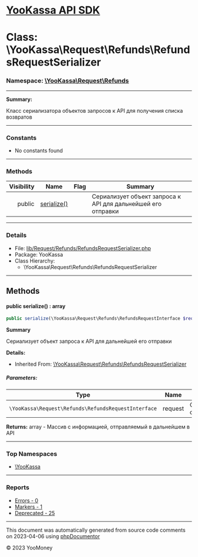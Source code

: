 # [YooKassa API SDK](../home.md)

# Class: \YooKassa\Request\Refunds\RefundsRequestSerializer
### Namespace: [\YooKassa\Request\Refunds](../namespaces/yookassa-request-refunds.md)
---
**Summary:**

Класс сериализатора объектов запросов к API для получения списка возвратов


---
### Constants
* No constants found

---
### Methods
| Visibility | Name | Flag | Summary |
| ----------:| ---- | ---- | ------- |
| public | [serialize()](../classes/YooKassa-Request-Refunds-RefundsRequestSerializer.md#method_serialize) |  | Сериализует объект запроса к API для дальнейшей его отправки |

---
### Details
* File: [lib/Request/Refunds/RefundsRequestSerializer.php](../../lib/Request/Refunds/RefundsRequestSerializer.php)
* Package: YooKassa
* Class Hierarchy:
  * \YooKassa\Request\Refunds\RefundsRequestSerializer

---
## Methods
<a name="method_serialize" class="anchor"></a>
#### public serialize() : array

```php
public serialize(\YooKassa\Request\Refunds\RefundsRequestInterface $request) : array
```

**Summary**

Сериализует объект запроса к API для дальнейшей его отправки

**Details:**
* Inherited From: [\YooKassa\Request\Refunds\RefundsRequestSerializer](../classes/YooKassa-Request-Refunds-RefundsRequestSerializer.md)

##### Parameters:
| Type | Name | Description |
| ---- | ---- | ----------- |
| <code lang="php">\YooKassa\Request\Refunds\RefundsRequestInterface</code> | request  | Сериализуемый объект |

**Returns:** array - Массив с информацией, отправляемый в дальнейшем в API



---

### Top Namespaces

* [\YooKassa](../namespaces/yookassa.md)

---

### Reports
* [Errors - 0](../reports/errors.md)
* [Markers - 1](../reports/markers.md)
* [Deprecated - 25](../reports/deprecated.md)

---

This document was automatically generated from source code comments on 2023-04-06 using [phpDocumentor](http://www.phpdoc.org/)

&copy; 2023 YooMoney